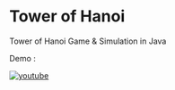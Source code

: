 # Tower of Hanoi
 Tower of Hanoi Game & Simulation in Java

Demo : 

[![youtube](http://gdurl.com/Ku-U)](https://www.youtube.com/watch?v=MYNzJdn_iDQ)
